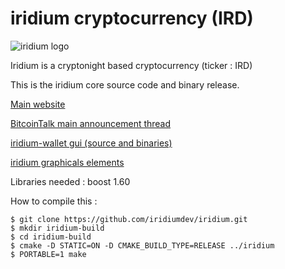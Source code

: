 # iridium cryptocurrency (IRD)

![iridium logo](https://avatars1.githubusercontent.com/u/31619794?s=460&v=4)

Iridium is a cryptonight based cryptocurrency (ticker : IRD)

This is the iridium core source code and binary release.

[Main website](http://ird.cash)

[BitcoinTalk main announcement thread](https://bitcointalk.org/index.php?topic=2150442.0;all)

[iridium-wallet gui (source and binaries)](https://github.com/iridiumdev/Iridium-wallet)

[iridium graphicals elements](https://github.com/iridiumdev/iridium-graphics)


Libraries needed : boost 1.60

How to compile this : 
```
$ git clone https://github.com/iridiumdev/iridium.git
$ mkdir iridium-build
$ cd iridium-build
$ cmake -D STATIC=ON -D CMAKE_BUILD_TYPE=RELEASE ../iridium
$ PORTABLE=1 make
```
